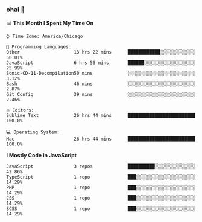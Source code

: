 ### ohai 👋

<!--START_SECTION:waka-->
📊 **This Month I Spent My Time On** 

```text
⌚︎ Time Zone: America/Chicago

💬 Programming Languages: 
Other                    13 hrs 22 mins      ████████████░░░░░░░░░░░░░   50.01% 
JavaScript               6 hrs 56 mins       ██████░░░░░░░░░░░░░░░░░░░   25.99% 
Sonic-CD-11-Decompilation50 mins             ░░░░░░░░░░░░░░░░░░░░░░░░░   3.12% 
Bash                     46 mins             ░░░░░░░░░░░░░░░░░░░░░░░░░   2.87% 
Git Config               39 mins             ░░░░░░░░░░░░░░░░░░░░░░░░░   2.46%

🔥 Editors: 
Sublime Text             26 hrs 44 mins      █████████████████████████   100.0%

💻 Operating System: 
Mac                      26 hrs 44 mins      █████████████████████████   100.0%

```

**I Mostly Code in JavaScript** 

```text
JavaScript               3 repos             ██████████░░░░░░░░░░░░░░░   42.86% 
TypeScript               1 repo              ███░░░░░░░░░░░░░░░░░░░░░░   14.29% 
PHP                      1 repo              ███░░░░░░░░░░░░░░░░░░░░░░   14.29% 
CSS                      1 repo              ███░░░░░░░░░░░░░░░░░░░░░░   14.29% 
SCSS                     1 repo              ███░░░░░░░░░░░░░░░░░░░░░░   14.29%

```



<!--END_SECTION:waka-->

<!--
**deepfriedfilth/deepfriedfilth** is a ✨ _special_ ✨ repository because its `README.md` (this file) appears on your GitHub profile.

Here are some ideas to get you started:

- 🔭 I’m currently working on ...
- 🌱 I’m currently learning ...
- 👯 I’m looking to collaborate on ...
- 🤔 I’m looking for help with ...
- 💬 Ask me about ...
- 📫 How to reach me: ...
- 😄 Pronouns: ...
- ⚡ Fun fact: ...
-->
